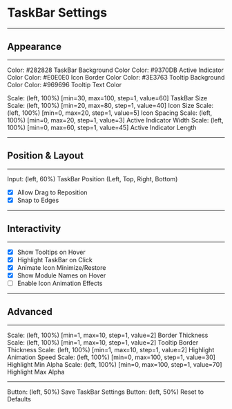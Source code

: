 # TaskBar Settings
---

## Appearance
---
Color: #282828 TaskBar Background Color
Color: #9370DB Active Indicator Color
Color: #E0E0E0 Icon Border Color
Color: #3E3763 Tooltip Background Color
Color: #969696 Tooltip Text Color

Scale: (left, 100%) [min=30, max=100, step=1, value=60] TaskBar Size
Scale: (left, 100%) [min=20, max=80, step=1, value=40] Icon Size
Scale: (left, 100%) [min=0, max=20, step=1, value=5] Icon Spacing
Scale: (left, 100%) [min=0, max=20, step=1, value=3] Active Indicator Width
Scale: (left, 100%) [min=0, max=60, step=1, value=45] Active Indicator Length

---

## Position & Layout
---
Input: (left, 60%) TaskBar Position (Left, Top, Right, Bottom)
- [x] Allow Drag to Reposition
- [x] Snap to Edges

---

## Interactivity
---
- [x] Show Tooltips on Hover
- [x] Highlight TaskBar on Click
- [x] Animate Icon Minimize/Restore
- [x] Show Module Names on Hover
- [ ] Enable Icon Animation Effects

---

## Advanced
---
Scale: (left, 100%) [min=1, max=10, step=1, value=2] Border Thickness
Scale: (left, 100%) [min=1, max=10, step=1, value=2] Tooltip Border Thickness
Scale: (left, 100%) [min=1, max=10, step=1, value=2] Highlight Animation Speed
Scale: (left, 100%) [min=0, max=100, step=1, value=30] Highlight Min Alpha
Scale: (left, 100%) [min=0, max=100, step=1, value=70] Highlight Max Alpha

---

Button: (left, 50%) Save TaskBar Settings
Button: (left, 50%) Reset to Defaults
